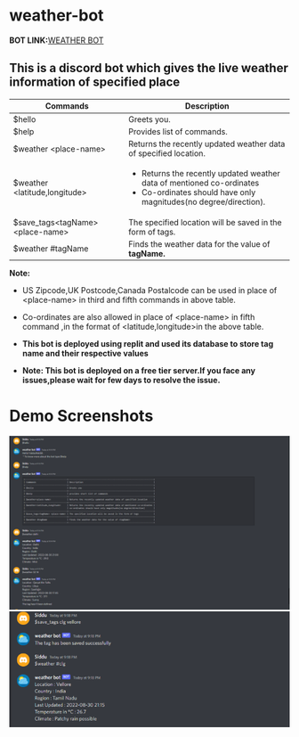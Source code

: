# weather-bot
<strong>BOT LINK:</strong><a href="https://discord.com/api/oauth2/authorize?client_id=893536524682035200&permissions=534723947584&scope=bot">WEATHER BOT</a>
## This is a discord bot which gives the live weather information of specified place

<table>
<thead>
<th>Commands</th>
<th>Description</th>
</thead>
<tr>
<td>$hello</td>
<td>Greets you.</td>
</tr>
<tr>
  <td>$help</td>
  <td>Provides list of commands.</td>
  </tr>
<tr>
<td>$weather &lt;place-name&gt;</td>
<td>Returns the recently updated weather data of specified location.</td>
</tr>

<tr>
<td>$weather &lt;latitude,longitude&gt;</td>
<td>
  <ul>
  <li>Returns the recently updated weather data of mentioned co-ordinates</li> 
  <li>Co-ordinates should have only magnitudes(no degree/direction).</li>
  </ul>
</td>
</tr>
<tr>
<td>$save_tags&lttagName&gt&lt;place-name&gt;</td>
<td>The specified location will be saved in the form of tags.</td>
</tr>
<tr>
<td>$weather #tagName</td>
<td>Finds the weather data for the value of <b>tagName.<b></td>
</tr>
</table>

<strong >Note:</strong>

* US Zipcode,UK Postcode,Canada Postalcode can be used in place of &lt;place-name&gt; in third and fifth commands in above table.
* Co-ordinates are also allowed in place of &lt;place-name&gt; in fifth command ,in the format of &lt;latitude,longitude&gt;in the above table.
  
* **This bot is deployed using replit and used its database to store tag name and their respective values**
* **Note: This bot is deployed on a free tier server.If you face any issues,please wait for few days to resolve the issue.**

# Demo Screenshots
<img src="asaasd.PNG"/>
<img src="aafaa.PNG"/>
